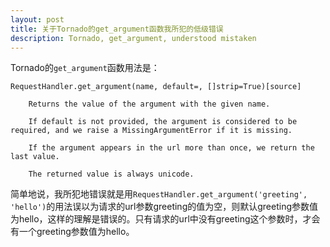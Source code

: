 ```yaml
---
layout: post
title: 关于Tornado的get_argument函数我所犯的低级错误
description: Tornado, get_argument, understood mistaken
---
```

Tornado的`get_argument`函数用法是：

    RequestHandler.get_argument(name, default=, []strip=True)[source]
	
        Returns the value of the argument with the given name.

        If default is not provided, the argument is considered to be required, and we raise a MissingArgumentError if it is missing.

        If the argument appears in the url more than once, we return the last value.

        The returned value is always unicode.

简单地说，我所犯地错误就是用`RequestHandler.get_argument('greeting', 'hello')`的用法误以为请求的url参数greeting的值为空，则默认greeting参数值为hello，这样的理解是错误的。只有请求的url中没有greeting这个参数时，才会有一个greeting参数值为hello。
